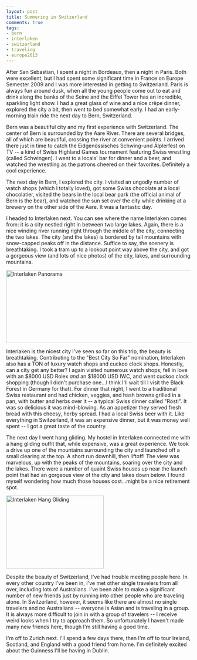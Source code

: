 ```yaml
---
layout: post
title: Summering in Switzerland
comments: true
tags:
- bern
- interlaken
- switzerland
- traveling
- europe2013
---
```

After San Sebastian, I spent a night in Bordeaux, then a night in Paris. Both were excellent, but I had spent some significant time in France on Europe Semester 2009 and I was more interested in getting to Switzerland. Paris is always fun around dusk, when all the young people come out to eat and drink along the banks of the Seine and the Eiffel Tower has an incredible, sparkling light show. I had a great glass of wine and a nice crêpe dinner, explored the city a bit, then went to bed somewhat early. I had an early-morning train ride the next day to Bern, Switzerland.

Bern was a beautiful city and my first experience with Switzerland. The center of Bern is surrounded by the Aare River. There are several bridges, all of which are beautiful, crossing the river at convenient points. I arrived there just in time to catch the Eidgenössisches Schwing-und Älplerfest on TV -- a kind of Swiss Highland Games tournament featuring Swiss wrestling (called Schwingen). I went to a locals' bar for dinner and a beer, and watched the wrestling as the patrons cheered on their favorites. Definitely a cool experience.

The next day in Bern, I explored the city. I visited an ungodly number of watch shops (which I totally loved), got some Swiss chocolate at a local chocolatier, visited the bears in the local bear park (the official animal of Bern is the bear), and watched the sun set over the city while drinking at a brewery on the other side of the Aare. It was a fantastic day.

I headed to Interlaken next. You can see where the name Interlaken comes from: it is a city nestled right in between two large lakes. Again, there is a nice winding river running right through the middle of the city, connecting the two lakes. The city (and the lakes) is bordered by tall mountains with snow-capped peaks off in the distance. Suffice to say, the scenery is breathtaking. I took a tram up to a lookout point way above the city, and got a gorgeous view (and lots of nice photos) of the city, lakes, and surrounding mountains.

<a href="{% asset_path full/interlaken_panorama.jpg %}"><img alt="Interlaken Panorama" src="{% asset_path thumb/interlaken_panorama.jpg %}" height="199" width="840" /></a>

Interlaken is the nicest city I've seen so far on this trip, the beauty is breathtaking. Contributing to the "Best City So Far" nomination, Interlaken also has a TON of luxury watch shops and cuckoo clock shops. Honestly, can a city get any better? I again visited numerous watch shops, fell in love with an $8000 USD Rolex _and_ an $18000 USD IWC, and went cuckoo clock shopping (though I didn't purchase one...I think I'll wait till I visit the Black Forest in Germany for that). For dinner that night, I went to a traditional Swiss restaurant and had chicken, veggies, and hash browns grilled in a pan, with butter and herbs over it -- a typical Swiss dinner called "Rösti". It was so delicious it was mind-blowing. As an appetizer they served fresh bread with this cheesy, herby spread. I had a local Swiss beer with it. Like everything in Switzerland, it was an expensive dinner, but it was money well spent -- I got a great taste of the country.

The next day I went hang gliding. My hostel in Interlaken connected me with a hang gliding outfit that, while expensive, was a great experience. We took a drive up one of the mountains surrounding the city and launched off a small clearing at the top. A short run downhill, then liftoff! The view was marvelous, up with the peaks of the mountains, soaring over the city and the lakes. There were a number of quaint Swiss houses up near the launch point that had an gorgeous view of the city and lakes down below. I found myself wondering how much those houses cost...might be a nice retirement spot.

<a href="{% asset_path full/hang_gliding.jpg %}"><img alt="Interlaken Hang Gliding" src="{% asset_path thumb/hang_gliding.jpg %}" height="199" width="266" /></a>

Despite the beauty of Switzerland, I've had trouble meeting people here. In every other country I've been in, I've met other single travelers from all over, including lots of Australians. I've been able to make a significant number of new friends just by running into other people who are traveling alone. In Switzerland, however, it seems like there are almost no single travelers and no Australians -- everyone is Asian and is traveling in a group. It is always more difficult to join in with a group of travelers -- I receive weird looks when I try to approach them. So unfortunately I haven't made many new friends here, though I'm still having a good time.

I'm off to Zurich next. I'll spend a few days there, then I'm off to tour Ireland, Scotland, and England with a good friend from home. I'm definitely excited about the Guinness I'll be having in Dublin.
